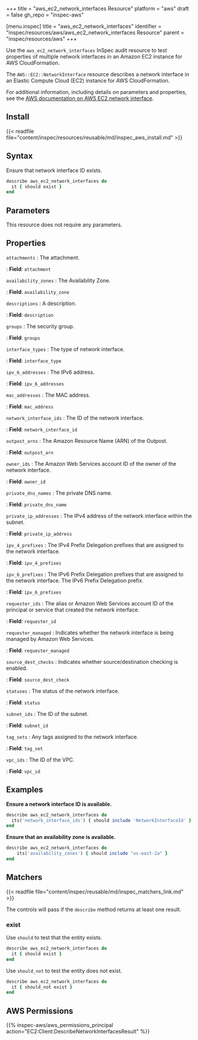 +++
title = "aws_ec2_network_interfaces Resource"
platform = "aws"
draft = false
gh_repo = "inspec-aws"

[menu.inspec]
title = "aws_ec2_network_interfaces"
identifier = "inspec/resources/aws/aws_ec2_network_interfaces Resource"
parent = "inspec/resources/aws"
+++

Use the `aws_ec2_network_interfaces` InSpec audit resource to test properties of multiple network interfaces in an Amazon EC2 instance for AWS CloudFormation.

The `AWS::EC2::NetworkInterface` resource describes a network interface in an Elastic Compute Cloud (EC2) instance for AWS CloudFormation.

For additional information, including details on parameters and properties, see the [AWS documentation on AWS EC2 network interface](https://docs.aws.amazon.com/AWSCloudFormation/latest/UserGuide/aws-resource-ec2-network-interface.html).

## Install

{{< readfile file="content/inspec/resources/reusable/md/inspec_aws_install.md" >}}

## Syntax

Ensure that network interface ID exists.

```ruby
describe aws_ec2_network_interfaces do
  it { should exist }
end
```

## Parameters

This resource does not require any parameters.

## Properties

`attachments`
: The attachment.

: **Field**: `attachment`

`availability_zones`
: The Availability Zone.

: **Field**: `availability_zone`

`descriptions`
: A description.

: **Field**: `description`

`groups`
: The security group.

: **Field**: `groups`

`interface_types`
: The type of network interface.

: **Field**: `interface_type`

`ipv_6_addresses`
: The IPv6 address.

: **Field**: `ipv_6_addresses`

`mac_addresses`
: The MAC address.

: **Field**: `mac_address`

`network_interface_ids`
: The ID of the network interface.

: **Field**: `network_interface_id`

`outpost_arns`
: The Amazon Resource Name (ARN) of the Outpost.

: **Field**: `outpost_arn`

`owner_ids`
: The Amazon Web Services account ID of the owner of the network interface.

: **Field**: `owner_id`

`private_dns_names`
: The private DNS name.

: **Field**: `private_dns_name`

`private_ip_addresses`
: The IPv4 address of the network interface within the subnet.

: **Field**: `private_ip_address`

`ipv_4_prefixes`
: The IPv4 Prefix Delegation prefixes that are assigned to the network interface.

: **Field**: `ipv_4_prefixes`

`ipv_6_prefixes`
: The IPv6 Prefix Delegation prefixes that are assigned to the network interface. The IPv6 Prefix Delegation prefix.

: **Field**: `ipv_6_prefixes`

`requester_ids`
: The alias or Amazon Web Services account ID of the principal or service that created the network interface.

: **Field**: `requester_id`

`requester_managed`
: Indicates whether the network interface is being managed by Amazon Web Services.

: **Field**: `requester_managed`

`source_dest_checks`
: Indicates whether source/destination checking is enabled.

: **Field**: `source_dest_check`

`statuses`
: The status of the network interface.

: **Field**: `status`

`subnet_ids`
: The ID of the subnet.

: **Field**: `subnet_id`

`tag_sets`
: Any tags assigned to the network interface.

: **Field**: `tag_set`

`vpc_ids`
: The ID of the VPC.

: **Field**: `vpc_id`

## Examples

**Ensure a network interface ID is available.**

```ruby
describe aws_ec2_network_interfaces do
  its('network_interface_ids') { should include 'NetworkInterfaceId' }
end
```

**Ensure that an availability zone is available.**

```ruby
describe aws_ec2_network_interfaces do
    its('availability_zones') { should include "us-east-2a" }
end
```

## Matchers

{{< readfile file="content/inspec/reusable/md/inspec_matchers_link.md" >}}

The controls will pass if the `describe` method returns at least one result.

### exist

Use `should` to test that the entity exists.

```ruby
describe aws_ec2_network_interfaces do
  it { should exist }
end
```

Use `should_not` to test the entity does not exist.

```ruby
describe aws_ec2_network_interfaces do
  it { should_not exist }
end
```

## AWS Permissions

{{% inspec-aws/aws_permissions_principal action="EC2:Client:DescribeNetworkInterfacesResult" %}}
